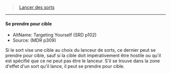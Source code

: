 ﻿---
!GenericItem
Id: spellcasting_hd.md#se-prendre-pour-cible
ParentLink: spellcasting_hd.md#lancer-des-sorts
Name: Se prendre pour cible
ParentName: Lancer des sorts
NameLevel: 4
AltName: Targeting Yourself (SRD p102)
Source: (MDR p309)
Attributes: {}
---
> [Lancer des sorts](hd_spellcasting.md)

---

#### Se prendre pour cible

- AltName: Targeting Yourself (SRD p102)
- Source: (MDR p309)

Si le sort vise une cible au choix du lanceur de sorts, ce dernier peut se prendre pour cible, sauf si la cible doit impérativement être hostile ou qu'il est spécifié que ce ne peut pas être le lanceur. S'il se trouve dans la zone d'effet d'un sort qu'il lance, il peut se prendre pour cible.

